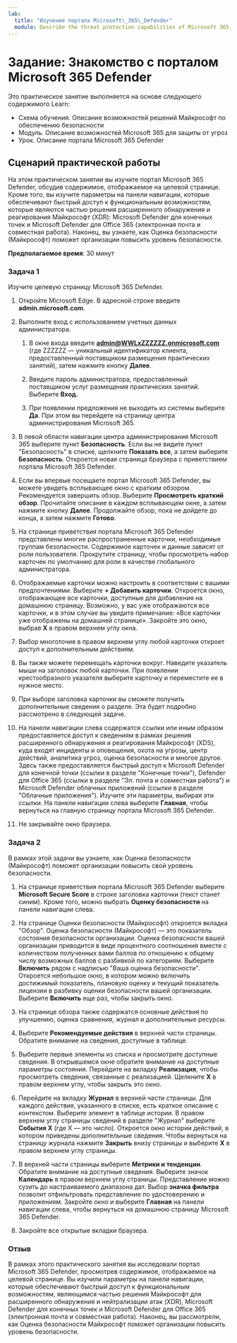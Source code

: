 ```yaml
---
lab:
  title: "Изучение портала Microsoft\_365\_Defender"
  module: Describe the threat protection capabilities of Microsoft 365
---
```


# Задание: Знакомство с порталом Microsoft 365 Defender

Это практическое занятие выполняется на основе следующего содержимого Learn:

- Схема обучения. Описание возможностей решений Майкрософт по обеспечению безопасности
- Модуль. Описание возможностей Microsoft 365 для защиты от угроз
- Урок. Описание портала Microsoft 365 Defender

## Сценарий практической работы

На этом практическом занятии вы изучите портал Microsoft 365 Defender, обсудив содержимое, отображаемое на целевой странице. Кроме того, вы изучите параметры на панели навигации, которые обеспечивают быстрый доступ к функциональным возможностям, которые являются частью решения расширенного обнаружения и реагирования Майкрософт (XDR): Microsoft Defender для конечных точек и Microsoft Defender для Office 365 (электронная почта и совместная работа).  Наконец, вы узнаете, как Оценка безопасности (Майкрософт) поможет организации повысить уровень безопасности.

**Предполагаемое время**: 30 минут

### Задача 1

Изучите целевую страницу Microsoft 365 Defender.

1. Откройте Microsoft Edge. В адресной строке введите **admin.microsoft.com**.

1. Выполните вход с использованием учетных данных администратора.
    1. В окне входа введите **admin@WWLxZZZZZZ.onmicrosoft.com** (где ZZZZZZ — уникальный идентификатор клиента, предоставленный поставщиком размещения практических занятий), затем нажмите кнопку **Далее**.

    1. Введите пароль администратора, предоставленный поставщиком услуг размещения практических занятий. Выберите **Вход.**
    1. При появлении предложения не выходить из системы выберите **Да**. При этом вы перейдете на страницу центра администрирования Microsoft 365.

1. В левой области навигации центра администрирования Microsoft 365 выберите пункт **Безопасность**.  Если вы не видите пункт "Безопасность" в списке, щелкните **Показать все**, а затем выберите **Безопасность**.  Откроется новая страница браузера с приветствием портала Microsoft 365 Defender.  

1. Если вы впервые посещаете портал Microsoft 365 Defender, вы можете увидеть всплывающее окно с кратким обзором.  Рекомендуется завершить обзор.  Выберите **Просмотреть краткий обзор**.  Прочитайте описание в каждом всплывающем окне, а затем нажмите кнопку **Далее**. Продолжайте обзор, пока не дойдете до конца, а затем нажмите **Готово**.

1. На странице приветствия портала Microsoft 365 Defender представлены многие распространенные карточки, необходимые группам безопасности. Содержимое карточек и данные зависят от роли пользователя. Прокрутите страницу, чтобы просмотреть набор карточек по умолчанию для роли в качестве глобального администратора.

1. Отображаемые карточки можно настроить в соответствии с вашими предпочтениями.  Выберите **+ Добавить карточки**. Откроется окно, отображающее все карточки, доступные для добавления на домашнюю страницу.  Возможно, у вас уже отображаются все карточки, и в этом случае вы увидите примечание: «Все карточки уже отображены на домашней странице». Закройте это окно, выбрав **X** в правом верхнем углу окна.

1. Выбор многоточия в правом верхнем углу любой карточки откроет доступ к дополнительным действиям.  

1. Вы также можете перемещать карточки вокруг. Наведите указатель мыши на заголовок любой карточки. При появлении крестообразного указателя выберите карточку и переместите ее в нужное место.

1. При выборе заголовка карточки вы сможете получить дополнительные сведения о разделе. Эта будет подробно рассмотрено в следующей задаче.

1. На панели навигации слева содержатся ссылки или иным образом предоставляется доступ к сведениям в рамках решения расширенного обнаружения и реагирования Майкрософт (XDS), куда входят инциденты и оповещения, охота на угрозы, центр действий, аналитика угроз, оценка безопасности и многое другое.  Здесь также предоставляется быстрый доступ к Microsoft Defender для конечной точки (ссылки в разделе "Конечные точки"), Defender для Office 365 (ссылки в разделе "Эл. почта и совместная работа") и Microsoft Defender облачных приложений (ссылки в разделе "Облачные приложения").  Изучите эти параметры, выбирая эти ссылки.   На панели навигации слева выберите **Главная**, чтобы вернуться на главную страницу портала Microsoft 365 Defender.

1. Не закрывайте окно браузера.

### Задача 2

В рамках этой задачи вы узнаете, как Оценка безопасности (Майкрософт) поможет организации повысить свой уровень безопасности.

1. На странице приветствия портала Microsoft 365 Defender выберите **Microsoft Secure Score** в строке заголовка карточки (текст станет синим).  Кроме того, можно выбрать **Оценку безопасности** на панели навигации слева.

1. На странице Оценки безопасности (Майкрософт) откроется вкладка "Обзор". Оценка безопасности (Майкрософт) — это показатель состояния безопасности организации. Оценка безопасности вашей организации приводится в виде процентного соотношения вместе с количеством полученных вами баллов по отношению к общему числу возможных баллов с разбивкой по категориям. Выберите **Включить** рядом с надписью "Ваша оценка безопасности".  Откроется небольшое окно, в котором можно включить достижимый показатель, плановую оценку и текущий показатель лицензии в разбивку оценки безопасности вашей организации.  Выберите **Включить** еще раз, чтобы закрыть окно.

1. На странице обзора также содержатся основные действия по улучшению, оценка сравнения, журнал и дополнительные ресурсы.

1. Выберите **Рекомендуемые действия** в верхней части страницы.  Обратите внимание на сведения, доступные в таблице.  

1. Выберите первые элементы из списка и просмотрите доступные сведения. В открывшемся окне обратите внимание на доступные параметры состояния. Перейдите на вкладку **Реализация**, чтобы просмотреть сведения, связанные с реализацией. Щелкните **X** в правом верхнем углу, чтобы закрыть это окно.

1. Перейдите на вкладку **Журнал** в верхней части страницы.  Для каждого действия, указанного в списке, есть краткое описание с контекстом.  Выберите элемент в таблице истории.  В правом верхнем углу страницы сведений в разделе "Журнал" выберите **События Х** (где X — это число).  Откроется окно истории действий, в котором приведены дополнительные сведения.  Чтобы вернуться на страницу журнала нажмите **Закрыть** внизу страницы и выберите **X** в правом верхнем углу страницы.

1. В верхней части страницы выберите **Метрики и тенденции**.  Обратите внимание на доступные сведения.  Выберите значок **Календарь** в правом верхнем углу страницы.  Представление можно сузить до настраиваемого диапазона дат.  Выбор **значка фильтра** позволит отфильтровать представление по удостоверению и приложениям.  Закройте окно и выберите **Главная** на панели навигации слева, чтобы вернуться на домашнюю страницу Microsoft 365 Defender.

1. Закройте все открытые вкладки браузера.

### Отзыв

В рамках этого практического занятия вы исследовали портал Microsoft 365 Defender, просмотрев содержимое, отображаемое на целевой странице. Вы изучили параметры на панели навигации, которые обеспечивают быстрый доступ к функциональным возможностям, являющимся частью решения Майкрософт для расширенного обнаружения и нейтрализации атак (XDR), Microsoft Defender для конечных точек и Microsoft Defender для Office 365 (электронная почта и совместная работа).  Наконец, вы рассмотрели, как Оценка безопасности Майкрософт поможет организации повысить уровень безопасности.
